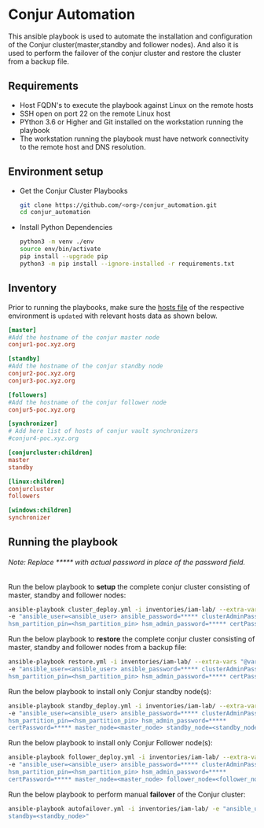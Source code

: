 # Conjur Automation

This ansible playbook is used to automate the installation and configuration of the Conjur cluster(master,standby and follower nodes).
And also it is used to perform the failover of the conjur cluster and restore the cluster from a backup file.

## Requirements

- Host FQDN's to execute the playbook against Linux on the remote hosts
- SSH open on port 22 on the remote Linux host
- PYthon 3.6 or Higher and Git installed on the workstation running the playbook
- The workstation running the playbook must have network connectivity to the remote host and DNS resolution.

## Environment setup

- Get the Conjur Cluster Playbooks

  ```bash
  git clone https://github.com/<org>/conjur_automation.git
  cd conjur_automation
  ```

- Install Python Dependencies

  ```bash
  python3 -m venv ./env
  source env/bin/activate
  pip install --upgrade pip
  python3 -m pip install --ignore-installed -r requirements.txt
  ```
## Inventory

Prior to running the playbooks, make sure the [hosts file](https://github.com/conjur_automation/blob/main/inventories/iam-lab/hosts) of the respective environment is `updated` with relevant hosts data as shown below.

```ini
[master]
#Add the hostname of the conjur master node
conjur1-poc.xyz.org

[standby]
#Add the hostname of the conjur standby node
conjur2-poc.xyz.org
conjur3-poc.xyz.org

[followers]
#Add the hostname of the conjur follower node
conjur5-poc.xyz.org

[synchronizer]
# Add here list of hosts of conjur vault synchronizers
#conjur4-poc.xyz.org

[conjurcluster:children]
master
standby

[linux:children]
conjurcluster
followers

[windows:children]
synchronizer
```

## Running the  playbook

###### Note: Replace ***** with actual password in place of the password field.

 Run the below playbook to **setup** the complete conjur cluster consisting of master, standby and follower nodes:
 
 ```bash
 ansible-playbook cluster_deploy.yml -i inventories/iam-lab/ --extra-vars "@vars/iam-lab.yml" 
 -e "ansible_user=<ansible_user> ansible_password=***** clusterAdminPass=*****
 hsm_partition_pin=<hsm_partition_pin> hsm_admin_password=***** certPassword=***** deployment_type=cluster"
 ```

Run the below playbook to **restore** the complete conjur cluster consisting of master, standby and follower nodes from a backup file:
 
 ```bash
 ansible-playbook restore.yml -i inventories/iam-lab/ --extra-vars "@vars/iam-lab.yml"
 -e "ansible_user=<ansible_user> ansible_password=***** clusterAdminPass=*****
 hsm_partition_pin=<hsm_partition_pin> hsm_admin_password=***** certPassword=***** backupfile=<backup_file_name> keyfile=<Key_file_name> master_node=<master_node> standby_node=<standby_node1:standby_node2> follower_node=<follower_node1:follower_node2> hsm_integartion=false"
 ```
 
 Run the below playbook to install only Conjur standby node(s):
 
 ```bash
 ansible-playbook standby_deploy.yml -i inventories/iam-lab/ --extra-vars "@vars/iam-lab.yml" 
 -e "ansible_user=<ansible_user> ansible_password=***** clusterAdminPass=*****
 hsm_partition_pin=<hsm_partition_pin> hsm_admin_password=*****
 certPassword=***** master_node=<master_node> standby_node=<standby_node1:standby_node2>"
 ```
 Run the below playbook to install only Conjur Follower node(s):
 
 ```bash
 ansible-playbook follower_deploy.yml -i inventories/iam-lab/ --extra-vars "@vars/iam-lab.yml" 
 -e "ansible_user=<ansible_user> ansible_password=***** clusterAdminPass=*****
 hsm_partition_pin=<hsm_partition_pin> hsm_admin_password=*****
 certPassword=***** master_node=<master_node> follower_node=<follower_node1:follower_node2>"
 ```
 Run the below playbook to perform manual **failover** of the Conjur cluster:
 
 ```bash 
 ansible-playbook autofailover.yml -i inventories/iam-lab/ -e "ansible_user=ansible_user ansible_password=***** master=<master_node>
 standby=<standby_node>"
 ```
 
